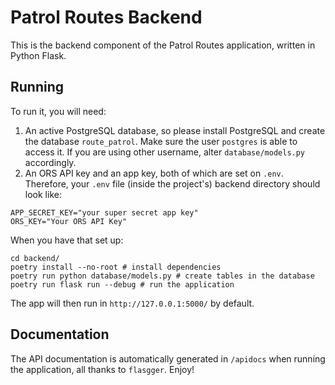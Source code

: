 # Patrol Routes Backend

This is the backend component of the Patrol Routes application, written
in Python Flask.

## Running

To run it, you will need:

1. An active PostgreSQL database, so please install PostgreSQL and create
   the database `route_patrol`. Make sure the user `postgres` is able
   to access it. If you are using other username, alter
   `database/models.py` accordingly. 
2. An ORS API key and an app key, both of which are set on `.env`.
   Therefore, your `.env` file (inside the project's) backend directory
   should look like:

```
APP_SECRET_KEY="your super secret app key"
ORS_KEY="Your ORS API Key"
```

When you have that set up:

```
cd backend/
poetry install --no-root # install dependencies
poetry run python database/models.py # create tables in the database
poetry run flask run --debug # run the application
```

The app will then run in `http://127.0.0.1:5000/` by default.

## Documentation

The API documentation is automatically generated in `/apidocs` when
running the application, all thanks to `flasgger`. Enjoy!
